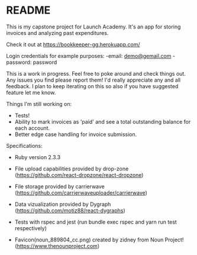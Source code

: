 # README

This is my capstone project for Launch Academy.  It's an app for storing invoices and analyzing past expenditures.

Check it out at https://bookkeeper-gg.herokuapp.com/

Login credentials for example purposes:
-email: demo@gemail.com
-password: password

This is a work in progress.  Feel free to poke around and check things out. Any issues you find please report them!  I'd really appreciate any and all feedback.  I plan to keep iterating on this so also if you have suggested feature let me know.

 Things I'm still working on:

  * Tests!
  * Ability to mark invoices as 'paid' and see a total outstanding balance for each account.
  * Better edge case handling for invoice submission.


Specifications:
* Ruby version 2.3.3

* File upload capabilities provided by drop-zone (https://github.com/react-dropzone/react-dropzone)

* File storage provided by carrierwave (https://github.com/carrierwaveuploader/carrierwave)

* Data vizualization provided by Dygraph (https://github.com/motiz88/react-dygraphs)

* Tests with rspec and jest (run bundle exec rspec and yarn run test respectively)

* Favicon(noun_889804_cc.png) created by zidney from Noun Project! (https://www.thenounproject.com)
